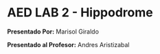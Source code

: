 # AED LAB 2 - Hippodrome
**Presentado Por:** Marisol Giraldo

**Presentado al Profesor:** Andres Aristizabal
